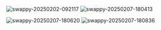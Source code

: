 
![swappy-20250202-092117](https://github.com/user-attachments/assets/de1bc92b-797c-472b-aff1-b0c417e0d39f)                        ![swappy-20250207-180413](https://github.com/user-attachments/assets/cc2720f9-6be4-4947-8ea2-867ae0d742aa)


![swappy-20250207-180620](https://github.com/user-attachments/assets/2f036ad9-1474-41c2-89c2-30d35cfcdf4b)                        ![swappy-20250207-180836](https://github.com/user-attachments/assets/7d3ff86f-41a3-49d2-bda5-529f1d217ace)









